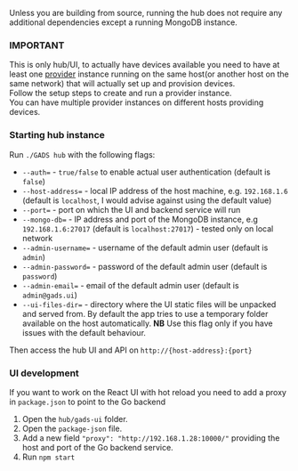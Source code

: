 
Unless you are building from source, running the hub does not require any additional dependencies except a running MongoDB instance.

### IMPORTANT
This is only hub/UI, to actually have devices available you need to have at least one [provider](./provider.md) instance running on the same host(or another host on the same network) that will actually set up and provision devices.   
Follow the setup steps to create and run a provider instance.  
You can have multiple provider instances on different hosts providing devices.  

### Starting hub instance
Run `./GADS hub` with the following flags:  
- `--auth=` - `true/false` to enable actual user authentication (default is `false`)  
- `--host-address=` - local IP address of the host machine, e.g. `192.168.1.6` (default is `localhost`, I would advise against using the default value)  
- `--port=` - port on which the UI and backend service will run  
- `--mongo-db=` - IP address and port of the MongoDB instance, e.g `192.168.1.6:27017` (default is `localhost:27017`) - tested only on local network
- `--admin-username=` - username of the default admin user (default is `admin`)  
- `--admin-password=` - password of the default admin user (default is `password`)  
- `--admin-email=` - email of the default admin user (default is `admin@gads.ui`)  
- `--ui-files-dir=` - directory where the UI static files will be unpacked and served from. By default the app tries to use a temporary folder available on the host automatically. **NB** Use this flag only if you have issues with the default behaviour.

Then access the hub UI and API on `http://{host-address}:{port}`

### UI development
If you want to work on the React UI with hot reload you need to add a proxy in `package.json` to point to the Go backend
1. Open the `hub/gads-ui` folder.
2. Open the `package-json` file.
3. Add a new field `"proxy": "http://192.168.1.28:10000/"` providing the host and port of the Go backend service.
4. Run `npm start`